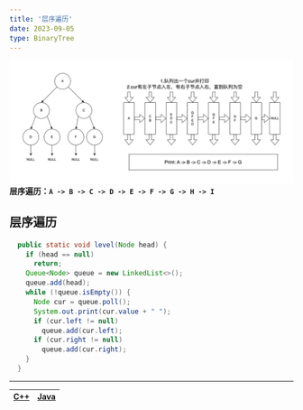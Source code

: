 ```yaml
---
title: '层序遍历'
date: 2023-09-05
type: BinaryTree
---
```


![二叉树](/public/images/ds/bt/bt-level.png)
**层序遍历：`A -> B -> C -> D -> E -> F -> G -> H -> I`**

## 层序遍历

```java
  public static void level(Node head) {
    if (head == null)
      return;
    Queue<Node> queue = new LinkedList<>();
    queue.add(head);
    while (!queue.isEmpty()) {
      Node cur = queue.poll();
      System.out.print(cur.value + " ");
      if (cur.left != null)
        queue.add(cur.left);
      if (cur.right != null)
        queue.add(cur.right);
    }
  }
```

<hr/>

| [C++ ](https://github.com/ZhengKe996/DS/blob/main/src/binary_tree/level_traversal_bt.cpp) | [Java ](https://github.com/ZhengKe996/DS/blob/main/src/binary_tree/level_traversal_bt.java) |
| :---------------------------------------------------------------------------------------: | :-----------------------------------------------------------------------------------------: |

